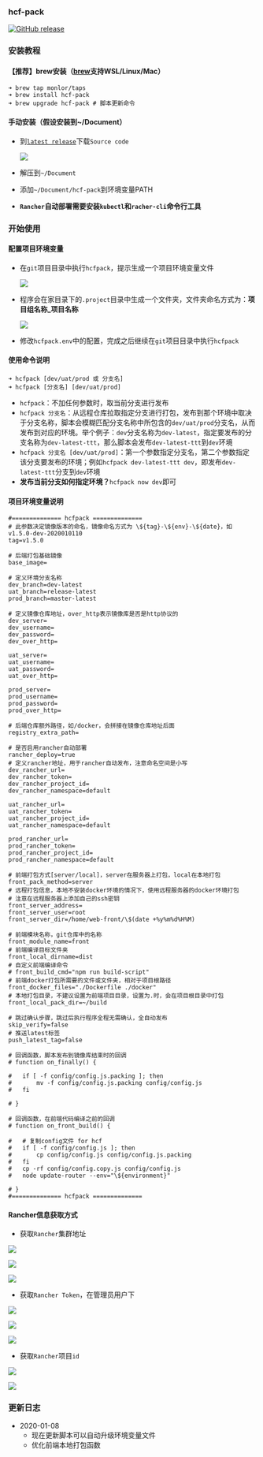 ### hcf-pack
[![GitHub release](https://img.shields.io/github/release/monlor/hcf-pack.svg)](https://github.com/monlor/hcf-pack/releases)

### 安装教程

#### 【推荐】brew安装（[brew](https://brew.sh/index_zh-cn)支持WSL/Linux/Mac）

```
➜ brew tap monlor/taps
➜ brew install hcf-pack
➜ brew upgrade hcf-pack # 脚本更新命令
```

#### 手动安装（假设安装到~/Document）

* 到[`latest release`](https://github.com/monlor/hcf-pack/releases/latest)下载`Source code`

  ![](https://file.monlor.com/img/20200106160711.png)

* 解压到`~/Document`

* 添加`~/Document/hcf-pack`到环境变量PATH

* **`Rancher`自动部署需要安装`kubectl`和`racher-cli`命令行工具**

### 开始使用

#### 配置项目环境变量

* 在`git`项目目录中执行`hcfpack`，提示生成一个项目环境变量文件

  ![](https://file.monlor.com/img/20200106161737.png)

* 程序会在家目录下的`.project`目录中生成一个文件夹，文件夹命名方式为：**项目组名称_项目名称**

  ![](https://file.monlor.com/img/20200106161913.png)

* 修改`hcfpack.env`中的配置，完成之后继续在`git`项目目录中执行`hcfpack`

#### 使用命令说明

```
➜ hcfpack [dev/uat/prod 或 分支名]
➜ hcfpack [分支名] [dev/uat/prod]
```

* `hcfpack`：不加任何参数时，取当前分支进行发布
* `hcfpack 分支名`：从远程仓库拉取指定分支进行打包，发布到那个环境中取决于分支名称，脚本会模糊匹配分支名称中所包含的`dev/uat/prod`分支名，从而发布到对应的环境。举个例子：`dev`分支名称为`dev-latest`，指定要发布的分支名称为`dev-latest-ttt`，那么脚本会发布`dev-latest-ttt`到`dev`环境
* `hcfpack 分支名 [dev/uat/prod]`：第一个参数指定分支名，第二个参数指定该分支要发布的环境；例如`hcfpack dev-latest-ttt dev`，即发布`dev-latest-ttt`分支到`dev`环境
* **发布当前分支如何指定环境？**`hcfpack now dev`即可

#### 项目环境变量说明

```
#============== hcfpack ==============
# 此参数决定镜像版本的命名，镜像命名方式为 \${tag}-\${env}-\${date}，如 v1.5.0-dev-2020010110
tag=v1.5.0

# 后端打包基础镜像
base_image=

# 定义环境分支名称
dev_branch=dev-latest
uat_branch=release-latest
prod_branch=master-latest

# 定义镜像仓库地址，over_http表示镜像库是否是http协议的
dev_server=
dev_username=
dev_password=
dev_over_http=

uat_server=
uat_username=
uat_password=
uat_over_http=

prod_server=
prod_username=
prod_password=
prod_over_http=

# 后端仓库额外路径，如/docker，会拼接在镜像仓库地址后面
registry_extra_path=

# 是否启用rancher自动部署
rancher_deploy=true
# 定义rancher地址，用于rancher自动发布，注意命名空间是小写
dev_rancher_url=
dev_rancher_token=
dev_rancher_project_id=
dev_rancher_namespace=default

uat_rancher_url=
uat_rancher_token=
uat_rancher_project_id=
uat_rancher_namespace=default

prod_rancher_url=
prod_rancher_token=
prod_rancher_project_id=
prod_rancher_namespace=default

# 前端打包方式[server/local]，server在服务器上打包，local在本地打包
front_pack_method=server
# 远程打包信息，本地不安装docker环境的情况下，使用远程服务器的docker环境打包
# 注意在远程服务器上添加自己的ssh密钥
front_server_address=
front_server_user=root
front_server_dir=/home/web-front/\$(date +%y%m%d%H%M)

# 前端模块名称，git仓库中的名称
front_module_name=front
# 前端编译目标文件夹
front_local_dirname=dist
# 自定义前端编译命令
# front_build_cmd="npm run build-script"
# 前端docker打包所需要的文件或文件夹，相对于项目根路径
front_docker_files="./Dockerfile ./docker"
# 本地打包目录，不建议设置为前端项目目录，设置为.时，会在项目根目录中打包
front_local_pack_dir=~/build

# 跳过确认步骤，跳过后执行程序全程无需确认，全自动发布
skip_verify=false
# 推送latest标签
push_latest_tag=false

# 回调函数，脚本发布到镜像库结束时的回调
# function on_finally() {

# 	if [ -f config/config.js.packing ]; then
# 		mv -f config/config.js.packing config/config.js
# 	fi

# }

# 回调函数，在前端代码编译之前的回调
# function on_front_build() {

# 	# 复制config文件 for hcf
# 	if [ -f config/config.js ]; then
# 		cp config/config.js config/config.js.packing
# 	fi
# 	cp -rf config/config.copy.js config/config.js
# 	node update-router --env="\${environment}"

# }
#============== hcfpack ==============
```

#### Rancher信息获取方式

* 获取`Rancher`集群地址

![](https://file.monlor.com/img/20200106164900.png)

![](https://file.monlor.com/img/20200106164930.png)

![](https://file.monlor.com/img/20200106165010.png)

* 获取`Rancher Token`，在管理员用户下

![](https://file.monlor.com/img/20200106165108.png)

![](https://file.monlor.com/img/20200106165146.png)

![](https://file.monlor.com/img/20200106165246.png)

* 获取`Rancher`项目`id`

![](https://file.monlor.com/img/20200106165403.png)

![](https://file.monlor.com/img/20200106165459.png)

### 更新日志

* 2020-01-08
  * 现在更新脚本可以自动升级环境变量文件
  * 优化前端本地打包函数

